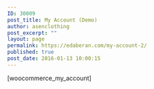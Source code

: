 ```yaml
---
ID: 30009
post_title: My Account (Demo)
author: asenclothing
post_excerpt: ""
layout: page
permalink: https://edaberan.com/my-account-2/
published: true
post_date: 2016-01-13 10:00:15
---
```

[woocommerce_my_account]